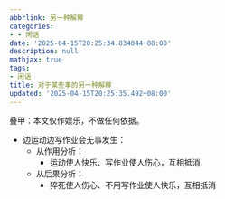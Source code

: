 ```yaml
---
abbrlink: 另一种解释
categories:
- - 闲话
date: '2025-04-15T20:25:34.834044+08:00'
description: null
mathjax: true
tags:
- 闲话
title: 对于某些事的另一种解释
updated: '2025-04-15T20:25:35.492+08:00'
---
```

叠甲：本文仅作娱乐，不做任何依据。

- 边运动边写作业会无事发生：
  - 从作用分析：
    - 运动使人快乐、写作业使人伤心，互相抵消
  - 从后果分析：
    - 猝死使人伤心、不用写作业使人快乐，互相抵消
